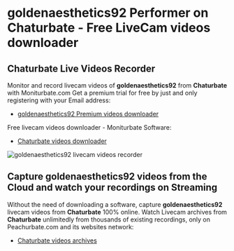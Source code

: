 # goldenaesthetics92 Performer on Chaturbate - Free LiveCam videos downloader

## Chaturbate Live Videos Recorder

Monitor and record livecam videos of **goldenaesthetics92** from **Chaturbate** with Moniturbate.com
Get a premium trial for free by just and only registering with your Email address:
* [goldenaesthetics92 Premium videos downloader](https://moniturbate.com/request-demo-licence-key.html)

Free livecam videos downloader - Moniturbate Software:
* [Chaturbate videos downloader](https://moniturbate.com/moniturbate-download-software.html)

![goldenaesthetics92 livecam videos recorder](https://peachurnet.com/templates/moniturbate-software.png)


## Capture goldenaesthetics92 videos from the Cloud and watch your recordings on Streaming

Without the need of downloading a software, capture **goldenaesthetics92** livecam videos from **Chaturbate** 100% online.
Watch Livecam archives from **Chaturbate** unlimitedly from thousands of existing recordings, only on Peachurbate.com and its websites network:
* [Chaturbate videos archives](https://peachurnet.com/)